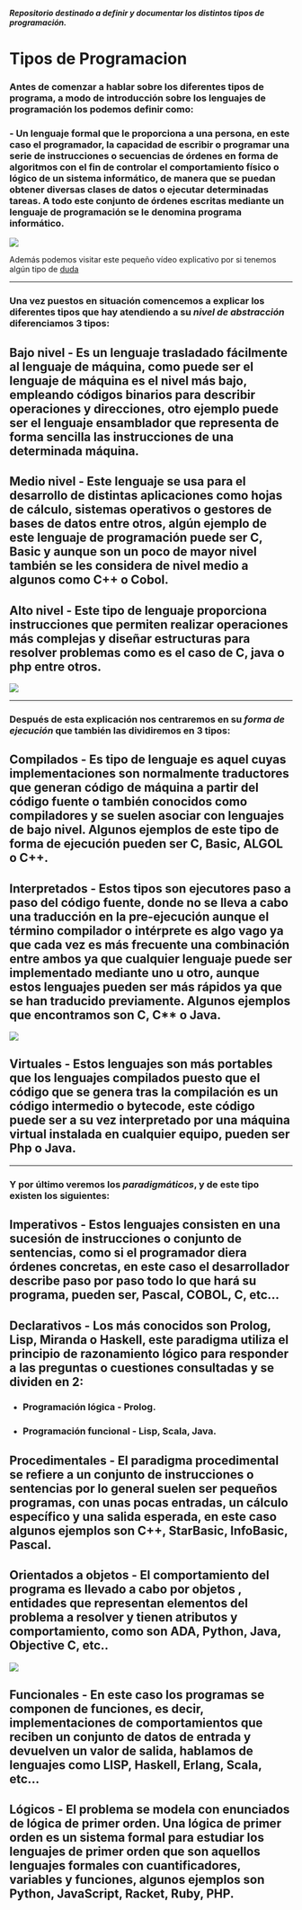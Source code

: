 **_Repositorio destinado a definir y documentar los distintos tipos de programación._**

# Tipos de Programacion #

### Antes de comenzar a hablar sobre los diferentes tipos de programa, a modo de introducción sobre los lenguajes de programación los podemos definir como:

### - Un lenguaje formal que le proporciona a una persona, en este caso el programador, la capacidad de escribir o programar una serie de instrucciones o secuencias de órdenes en forma de algoritmos con el fin de controlar el comportamiento físico o lógico de un sistema informático, de manera que se puedan obtener diversas clases de datos o ejecutar determinadas tareas. A todo este conjunto de órdenes escritas mediante un lenguaje de programación se le denomina programa informático.

![][imagen1]

Además podemos visitar este pequeño vídeo explicativo por si tenemos algún tipo de [duda]

---

### Una vez puestos en situación comencemos a explicar los diferentes tipos que hay atendiendo a su **_nivel de abstracción_** diferenciamos 3 tipos:

## **Bajo nivel** - Es un lenguaje trasladado fácilmente al lenguaje de máquina, como puede ser el lenguaje de máquina es el nivel más bajo, empleando códigos binarios para describir operaciones  y direcciones, otro ejemplo puede ser el lenguaje ensamblador que representa de forma sencilla las instrucciones de una determinada máquina.

## **Medio nivel** - Este lenguaje se usa para el desarrollo de distintas aplicaciones como hojas de cálculo, sistemas operativos o gestores de bases de datos entre otros, algún ejemplo de este lenguaje de programación puede ser C, Basic y aunque son un poco de mayor nivel también se les considera de nivel medio a algunos como C++ o Cobol.

## **Alto nivel** - Este tipo de lenguaje proporciona instrucciones que permiten realizar operaciones más complejas y diseñar estructuras para resolver problemas como es el caso de C, java o php entre otros.

![](https://github.com/sbFranj/TiposDeProgramacion/blob/main/RecursosGraficos/PHP.gif)

---

### Después de esta explicación nos centraremos en su **_forma de ejecución_** que también las dividiremos en 3 tipos:

## **Compilados** - Es tipo de lenguaje es aquel cuyas implementaciones son normalmente traductores que generan código de máquina a partir del código fuente o también conocidos como compiladores y se suelen asociar con lenguajes de bajo nivel. Algunos ejemplos de este tipo de forma de ejecución pueden ser C, Basic, ALGOL o C++.


## **Interpretados** - Estos tipos son ejecutores paso a paso del código fuente, donde no se lleva a cabo una traducción en la pre-ejecución aunque el término compilador o intérprete es algo vago ya que cada vez es más frecuente una combinación entre ambos ya que cualquier lenguaje puede ser implementado mediante uno u otro, aunque estos lenguajes pueden ser más rápidos ya que se han traducido previamente. Algunos ejemplos que encontramos son C, C** o Java.
![](https://github.com/sbFranj/TiposDeProgramacion/blob/main/RecursosGraficos/C%2B%2B.gif)

## **Virtuales** - Estos lenguajes son más portables que los lenguajes compilados puesto que el código que se genera tras la compilación es un código intermedio o bytecode, este código puede ser a su vez interpretado por una máquina virtual instalada en cualquier equipo, pueden ser Php o Java.


---

### Y por último veremos los **_paradigmáticos_**, y de este tipo existen los siguientes:

## **Imperativos** - Estos lenguajes consisten en una sucesión de instrucciones o conjunto de sentencias, como si el programador diera órdenes concretas, en este caso el desarrollador describe paso por paso todo lo que hará su programa, pueden ser, Pascal, COBOL, C, etc…


## **Declarativos** - Los más conocidos son Prolog, Lisp, Miranda o Haskell, este paradigma utiliza el principio de razonamiento lógico para responder a las preguntas o cuestiones consultadas y se dividen en 2:

- ### Programación lógica - Prolog.


- ### Programación funcional - Lisp, Scala, Java.


## **Procedimentales** - El paradigma procedimental se refiere a un conjunto de instrucciones o sentencias por lo general suelen ser pequeños programas, con unas pocas entradas, un cálculo específico y una salida esperada, en este caso algunos ejemplos son C++, StarBasic, InfoBasic, Pascal.


## **Orientados a objetos** - El comportamiento del programa es llevado a cabo por objetos , entidades que representan elementos del problema a resolver y tienen atributos y comportamiento, como son ADA, Python, Java, Objective C, etc..

![](https://github.com/sbFranj/TiposDeProgramacion/blob/main/RecursosGraficos/Python.gif)

## **Funcionales** - En este caso los programas se componen de funciones, es decir, implementaciones de comportamientos que reciben un conjunto de datos de entrada y devuelven un valor de salida, hablamos de lenguajes como LISP, Haskell, Erlang, Scala, etc…


## **Lógicos** - El problema se modela con enunciados de lógica de primer orden. Una lógica de primer orden es un sistema formal para estudiar los lenguajes de primer orden que son aquellos lenguajes formales con cuantificadores, variables y funciones, algunos ejemplos son Python, JavaScript, Racket, Ruby, PHP.







[imagen1]:https://github.com/sbFranj/TiposDeProgramacion/blob/main/RecursosGraficos/Portada.jpg
[duda]:https://youtu.be/pWw4UtQhdek
